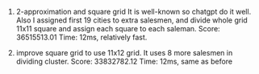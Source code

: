 1. 2-approximation and square grid
It is well-known so chatgpt do it well. Also I assigned first 19 cities to extra salesmen, and divide whole grid 11x11 square and assign each square to each saleman.
Score: 36515513.01
Time: 12ms, relatively fast.

2. improve square grid to use 11x12 grid.
It uses 8 more salesmen in dividing cluster.
Score: 33832782.12
Time: 12ms, same as before
